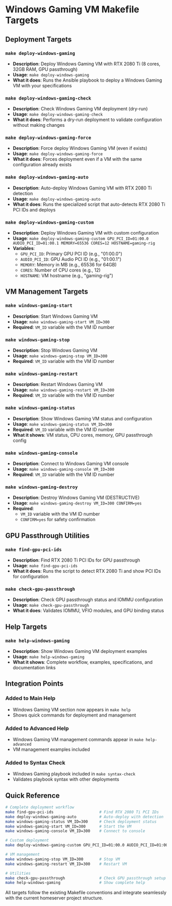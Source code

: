 # Windows Gaming VM Makefile Targets

## Deployment Targets

### `make deploy-windows-gaming`
- **Description**: Deploy Windows Gaming VM with RTX 2080 Ti (8 cores, 32GB RAM, GPU passthrough)
- **Usage**: `make deploy-windows-gaming`
- **What it does**: Runs the Ansible playbook to deploy a Windows Gaming VM with your specifications

### `make deploy-windows-gaming-check`
- **Description**: Check Windows Gaming VM deployment (dry-run)
- **Usage**: `make deploy-windows-gaming-check`
- **What it does**: Performs a dry-run deployment to validate configuration without making changes

### `make deploy-windows-gaming-force`
- **Description**: Force deploy Windows Gaming VM (even if exists)
- **Usage**: `make deploy-windows-gaming-force`
- **What it does**: Forces deployment even if a VM with the same configuration already exists

### `make deploy-windows-gaming-auto`
- **Description**: Auto-deploy Windows Gaming VM with RTX 2080 Ti detection
- **Usage**: `make deploy-windows-gaming-auto`
- **What it does**: Runs the specialized script that auto-detects RTX 2080 Ti PCI IDs and deploys

### `make deploy-windows-gaming-custom`
- **Description**: Deploy Windows Gaming VM with custom configuration
- **Usage**: `make deploy-windows-gaming-custom GPU_PCI_ID=01:00.0 AUDIO_PCI_ID=01:00.1 MEMORY=65536 CORES=12 HOSTNAME=gaming-rig`
- **Variables**:
  - `GPU_PCI_ID`: Primary GPU PCI ID (e.g., "01:00.0")
  - `AUDIO_PCI_ID`: GPU Audio PCI ID (e.g., "01:00.1")
  - `MEMORY`: Memory in MB (e.g., 65536 for 64GB)
  - `CORES`: Number of CPU cores (e.g., 12)
  - `HOSTNAME`: VM hostname (e.g., "gaming-rig")

## VM Management Targets

### `make windows-gaming-start`
- **Description**: Start Windows Gaming VM
- **Usage**: `make windows-gaming-start VM_ID=300`
- **Required**: `VM_ID` variable with the VM ID number

### `make windows-gaming-stop`
- **Description**: Stop Windows Gaming VM
- **Usage**: `make windows-gaming-stop VM_ID=300`
- **Required**: `VM_ID` variable with the VM ID number

### `make windows-gaming-restart`
- **Description**: Restart Windows Gaming VM
- **Usage**: `make windows-gaming-restart VM_ID=300`
- **Required**: `VM_ID` variable with the VM ID number

### `make windows-gaming-status`
- **Description**: Show Windows Gaming VM status and configuration
- **Usage**: `make windows-gaming-status VM_ID=300`
- **Required**: `VM_ID` variable with the VM ID number
- **What it shows**: VM status, CPU cores, memory, GPU passthrough config

### `make windows-gaming-console`
- **Description**: Connect to Windows Gaming VM console
- **Usage**: `make windows-gaming-console VM_ID=300`
- **Required**: `VM_ID` variable with the VM ID number

### `make windows-gaming-destroy`
- **Description**: Destroy Windows Gaming VM (DESTRUCTIVE)
- **Usage**: `make windows-gaming-destroy VM_ID=300 CONFIRM=yes`
- **Required**: 
  - `VM_ID` variable with the VM ID number
  - `CONFIRM=yes` for safety confirmation

## GPU Passthrough Utilities

### `make find-gpu-pci-ids`
- **Description**: Find RTX 2080 Ti PCI IDs for GPU passthrough
- **Usage**: `make find-gpu-pci-ids`
- **What it does**: Runs the script to detect RTX 2080 Ti and show PCI IDs for configuration

### `make check-gpu-passthrough`
- **Description**: Check GPU passthrough status and IOMMU configuration
- **Usage**: `make check-gpu-passthrough`
- **What it does**: Validates IOMMU, VFIO modules, and GPU binding status

## Help Targets

### `make help-windows-gaming`
- **Description**: Show Windows Gaming VM deployment examples
- **Usage**: `make help-windows-gaming`
- **What it shows**: Complete workflow, examples, specifications, and documentation links

## Integration Points

### Added to Main Help
- Windows Gaming VM section now appears in `make help`
- Shows quick commands for deployment and management

### Added to Advanced Help
- Windows Gaming VM management commands appear in `make help-advanced`
- VM management examples included

### Added to Syntax Check
- Windows Gaming playbook included in `make syntax-check`
- Validates playbook syntax with other deployments

## Quick Reference

```bash
# Complete deployment workflow
make find-gpu-pci-ids                    # Find RTX 2080 Ti PCI IDs
make deploy-windows-gaming-auto          # Auto-deploy with detection
make windows-gaming-status VM_ID=300     # Check deployment status
make windows-gaming-start VM_ID=300      # Start the VM
make windows-gaming-console VM_ID=300    # Connect to console

# Custom deployment
make deploy-windows-gaming-custom GPU_PCI_ID=01:00.0 AUDIO_PCI_ID=01:00.1

# VM management
make windows-gaming-stop VM_ID=300       # Stop VM
make windows-gaming-restart VM_ID=300    # Restart VM

# Utilities
make check-gpu-passthrough               # Check GPU passthrough setup
make help-windows-gaming                 # Show complete help
```

All targets follow the existing Makefile conventions and integrate seamlessly with the current homeserver project structure.
